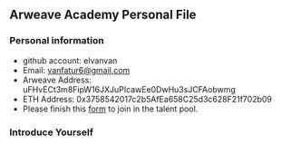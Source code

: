 ## Arweave Academy Personal File

### Personal information

- github account: elvanvan
- Email: vanfatur6@gmail.com
- Arweave Address: uFHvECt3m8FipW16JXJuPIcawEe0DwHu3sJCFAobwmg
- ETH Address: 0x3758542017c2b5AfEa658C25d3c628F21f702b09
- Please finish this [form](https://docs.google.com/forms/d/e/1FAIpQLSfWA5fIIcBgmRppm3jNz5vmf9Mai_QMVil-2pO4r7YKn_Zhtw/viewform?usp=sf_link) to join in the talent pool.

### Introduce Yourself

